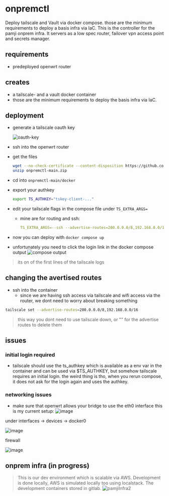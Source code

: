 # onpremctl
Deploy tailscale and Vault via docker compose. 
 those are the minimum requirements to deploy a basis infra via IaC.
This is the controller for the pamji onprem infra. It servers as a low spec router, failover vpn access point and secrets manager. 

## requirements
- predeployed openwrt router

## creates
 - a tailscale-  and a vault docker container
 - those are the minimum requirements to deploy the basis infra via IaC.

## deployment
- generate a tailscale oauth key
  
  ![oauth-key](https://private-user-images.githubusercontent.com/117015142/431810233-65bbfed3-f9cc-44a6-b7c8-012b813f9fa1.png?jwt=eyJhbGciOiJIUzI1NiIsInR5cCI6IkpXVCJ9.eyJpc3MiOiJnaXRodWIuY29tIiwiYXVkIjoicmF3LmdpdGh1YnVzZXJjb250ZW50LmNvbSIsImtleSI6ImtleTUiLCJleHAiOjE3NDQyMDc3NDksIm5iZiI6MTc0NDIwNzQ0OSwicGF0aCI6Ii8xMTcwMTUxNDIvNDMxODEwMjMzLTY1YmJmZWQzLWY5Y2MtNDRhNi1iN2M4LTAxMmI4MTNmOWZhMS5wbmc_WC1BbXotQWxnb3JpdGhtPUFXUzQtSE1BQy1TSEEyNTYmWC1BbXotQ3JlZGVudGlhbD1BS0lBVkNPRFlMU0E1M1BRSzRaQSUyRjIwMjUwNDA5JTJGdXMtZWFzdC0xJTJGczMlMkZhd3M0X3JlcXVlc3QmWC1BbXotRGF0ZT0yMDI1MDQwOVQxNDA0MDlaJlgtQW16LUV4cGlyZXM9MzAwJlgtQW16LVNpZ25hdHVyZT03MTA4MzQ1ZTkwNDRkMjVkOGQzYjFkMmU1ZTk3NDE3ZWNjM2U5ZmVkNWQyNDRiZTI5Yzk4ZjU0NjczMmZlMTgxJlgtQW16LVNpZ25lZEhlYWRlcnM9aG9zdCJ9.bV4n137mKYkNorAMgAXQWFvRPhu4-RIfrJ9f9QL-pCo)
- ssh into the openwrt router
- get the files
  ```bash
  wget --no-check-certificate --content-disposition https://github.com/pam-ji/onpremctl/archive/refs/heads/main.zip
  unzip onpremctl-main.zip
  ```
- cd into `onpremctl-main/docker`
- export your authkey
  ```bash
  export TS_AUTHKEY="tskey-client-..."
  ```
- edit your tailscale flags in the compose file under `TS_EXTRA_ARGS=`
  - mine are for routing and ssh: 
    ```yml
    TS_EXTRA_ARGS=--ssh --advertise-routes=200.0.0.0/8,192.168.0.0/16 --advertise-tags=ci
    ```
- now you can deploy with `docker compose up`
- unfortunately you need to click the login link in the docker compose output
![compose output](https://private-user-images.githubusercontent.com/117015142/431870433-73881dfc-f984-4b07-9c9f-1bd1f274fa59.png?jwt=eyJhbGciOiJIUzI1NiIsInR5cCI6IkpXVCJ9.eyJpc3MiOiJnaXRodWIuY29tIiwiYXVkIjoicmF3LmdpdGh1YnVzZXJjb250ZW50LmNvbSIsImtleSI6ImtleTUiLCJleHAiOjE3NDQyMDY2NjQsIm5iZiI6MTc0NDIwNjM2NCwicGF0aCI6Ii8xMTcwMTUxNDIvNDMxODcwNDMzLTczODgxZGZjLWY5ODQtNGIwNy05YzlmLTFiZDFmMjc0ZmE1OS5wbmc_WC1BbXotQWxnb3JpdGhtPUFXUzQtSE1BQy1TSEEyNTYmWC1BbXotQ3JlZGVudGlhbD1BS0lBVkNPRFlMU0E1M1BRSzRaQSUyRjIwMjUwNDA5JTJGdXMtZWFzdC0xJTJGczMlMkZhd3M0X3JlcXVlc3QmWC1BbXotRGF0ZT0yMDI1MDQwOVQxMzQ2MDRaJlgtQW16LUV4cGlyZXM9MzAwJlgtQW16LVNpZ25hdHVyZT1jODA3OWU4MGE3ZTUwZWI0ZTBkOTEzNzUxZTJjNjQzODgyOWU5MjEzM2NhMDhjZDAzZDIyZGY0YTYzNzJhMmUyJlgtQW16LVNpZ25lZEhlYWRlcnM9aG9zdCJ9.jknH1j98R_mkBQziRk7-u8u-v2wWWkOZI1cyNGH8Edk)
> its on of the first lines of the tailscale logs

## changing the avertised routes
- ssh into the container
  - since we are having ssh access via tailscale and wifi access via the router, we dont need to worry about breaking something
```bash
tailscale set --advertise-routes=200.0.0.0/8,192.168.0.0/16 
```
> this way you dont need to use tailscale down, or "" for the advertise routes to delete them

## issues
### initial login required
- tailscale should use the ts_authkey which is available as a env var in the container and can be used via $TS_AUTHKEY, but somehow tailscale requires an initial login. the weird thing is tho, when you rerun compose, it does not ask for the login again and uses the authkey.

### networking issues
- make sure that openwrt allows your bridge to use the eth0 interface
this is my current setup:
![image](https://github.com/user-attachments/assets/dc67c094-8140-4c9c-b15d-eb6dd97296bc)

under interfaces -> devices -> docker0

![image](https://github.com/user-attachments/assets/07a3a945-e7b6-4fa6-ba6e-23d6d8856e69)

firewall

![image](https://github.com/user-attachments/assets/16daf153-5f39-4dd2-a4db-5d01cc64c320)

## onprem infra (in progress)

> This is our dev environment which is scalable via AWS.
> Development is done locally, AWS is simulated locally too using localstack.
> The development containers stored in gitlab.
![pamjiInfra2](https://github.com/user-attachments/assets/237f4526-e4e2-4520-959d-11a2e667623f)
